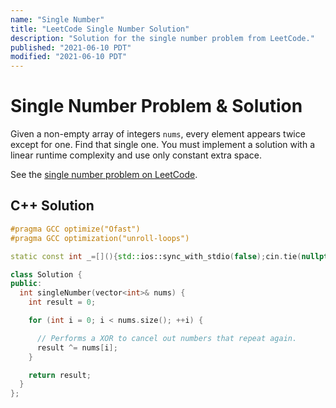 ```yaml
---
name: "Single Number"
title: "LeetCode Single Number Solution"
description: "Solution for the single number problem from LeetCode."
published: "2021-06-10 PDT"
modified: "2021-06-10 PDT"
---
```


# Single Number Problem & Solution

Given a non-empty array of integers `nums`, every element appears twice except for one.
Find that single one.
You must implement a solution with a linear runtime complexity and use only constant extra space.

See the [single number problem on LeetCode](https://leetcode.com/problems/single-number).

## C++ Solution

```cpp
#pragma GCC optimize("Ofast")
#pragma GCC optimization("unroll-loops")

static const int _=[](){std::ios::sync_with_stdio(false);cin.tie(nullptr);cout.tie(nullptr);return 0;}();

class Solution {
public:
  int singleNumber(vector<int>& nums) {
    int result = 0;

    for (int i = 0; i < nums.size(); ++i) {

      // Performs a XOR to cancel out numbers that repeat again.
      result ^= nums[i];
    }

    return result;
  }
};
```
